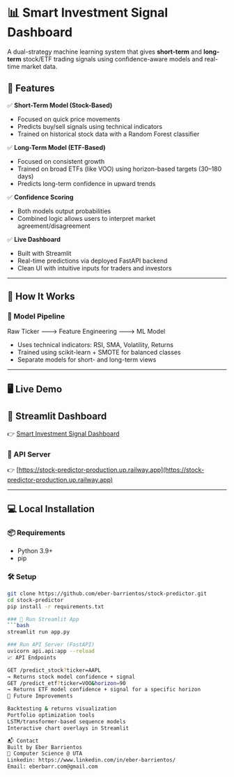 # 📊 Smart Investment Signal Dashboard

A dual-strategy machine learning system that gives **short-term** and **long-term** stock/ETF trading signals using confidence-aware models and real-time market data.

## 🚀 Features

✅ **Short-Term Model (Stock-Based)**  
- Focused on quick price movements  
- Predicts buy/sell signals using technical indicators  
- Trained on historical stock data with a Random Forest classifier

✅ **Long-Term Model (ETF-Based)**  
- Focused on consistent growth  
- Trained on broad ETFs (like VOO) using horizon-based targets (30–180 days)  
- Predicts long-term confidence in upward trends  

✅ **Confidence Scoring**  
- Both models output probabilities  
- Combined logic allows users to interpret market agreement/disagreement  

✅ **Live Dashboard**  
- Built with Streamlit  
- Real-time predictions via deployed FastAPI backend  
- Clean UI with intuitive inputs for traders and investors

---

## 🧠 How It Works

### 📁 Model Pipeline
Raw Ticker ---> Feature Engineering ---> ML Model

- Uses technical indicators: RSI, SMA, Volatility, Returns
- Trained using scikit-learn + SMOTE for balanced classes
- Separate models for short- and long-term views

---

## 🖥️ Live Demo

## 🔗 Streamlit Dashboard  
👉 [Smart Investment Signal Dashboard](https://your-streamlit-app-url.com)

### 🔗 API Server  
👉 [https://stock-predictor-production.up.railway.app](https://stock-predictor-production.up.railway.app)

---

## 💻 Local Installation

### 📦 Requirements
- Python 3.9+
- pip

### 🛠️ Setup
```bash
git clone https://github.com/eber-barrientos/stock-predictor.git
cd stock-predictor
pip install -r requirements.txt

### 🔮 Run Streamlit App
```bash
streamlit run app.py

### Run API Server (FastAPI)
uvicorn api.api:app --reload
📈 API Endpoints

GET /predict_stock?ticker=AAPL
→ Returns stock model confidence + signal
GET /predict_etf?ticker=VOO&horizon=90
→ Returns ETF model confidence + signal for a specific horizon
🧠 Future Improvements

Backtesting & returns visualization
Portfolio optimization tools
LSTM/transformer-based sequence models
Interactive chart overlays in Streamlit

📬 Contact
Built by Eber Barrientos
🧠 Computer Science @ UTA
Linkedin: https://www.linkedin.com/in/eber-barrientos/
Email: eberbarr.com@gmail.com